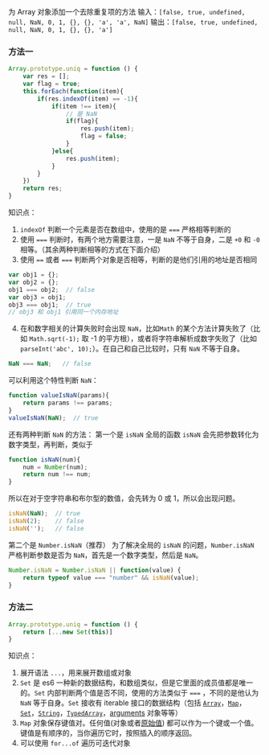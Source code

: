 ﻿为 Array 对象添加一个去除重复项的方法
输入：`[false, true, undefined, null, NaN, 0, 1, {}, {}, 'a', 'a', NaN]`
输出：`[false, true, undefined, null, NaN, 0, 1, {}, {}, 'a']`
### 方法一
``` js
Array.prototype.uniq = function () {
    var res = [];
	var flag = true;
    this.forEach(function(item){
        if(res.indexOf(item) == -1){
			if(item !== item){
				// 是 NaN
				if(flag){
					res.push(item);
					flag = false;
				}
			}else{
				res.push(item);
			}
		}
    })
    return res;
}
```
知识点：
1. `indexOf` 判断一个元素是否在数组中，使用的是 `===` 严格相等判断的
2. 使用 `===` 判断时，有两个地方需要注意，一是 `NaN` 不等于自身，二是 `+0` 和 `-0` 相等。（其余两种判断相等的方式在下面介绍）
3. 使用 `==` 或者 `===` 判断两个对象是否相等，判断的是他们引用的地址是否相同
``` js
var obj1 = {};
var obj2 = {};
obj1 === obj2;  // false
var obj3 = obj1;
obj3 === obj1;  // true
// obj3 和 obj1 引用同一个内存地址
```
4. 在和数字相关的计算失败时会出现 `NaN`，比如`Math` 的某个方法计算失败了（比如 `Math.sqrt(-1);` 取 -1 的平方根），或者将字符串解析成数字失败了（比如 `parseInt('abc', 10);`）。在自己和自己比较时，只有 `NaN` 不等于自身。
``` js
NaN === NaN;   // false
```
可以利用这个特性判断 `NaN`：
``` js
function valueIsNaN(params){
	return params !== params;
}
valueIsNaN(NaN);  // true
```
还有两种判断 `NaN` 的方法：
第一个是 `isNaN`
全局的函数 `isNaN` 会先把参数转化为数字类型，再判断，类似于
``` js
function isNaN(num){
	num = Number(num);
	return num !== num;
}
```
所以在对于空字符串和布尔型的数值，会先转为 0 或 1，所以会出现问题。
``` js
isNaN(NaN);  // true
isNaN(2);    // false
isNaN('');   // false
```
第二个是 `Number.isNaN`（推荐）
为了解决全局的 `isNaN` 的问题，`Number.isNaN` 严格判断参数是否为 `NaN`，首先是一个数字类型，然后是 `NaN`。
```js
Number.isNaN = Number.isNaN || function(value) {
    return typeof value === "number" && isNaN(value);
}
```
### 方法二
``` js
Array.prototype.uniq = function () {
	return [...new Set(this)]
}
```
知识点：
1. 展开语法 `...`，用来展开数组或对象
2. `Set` 是 es6 一种新的数据结构，和数组类似，但是它里面的成员值都是唯一的。`Set` 内部判断两个值是否不同，使用的方法类似于 `===` ，不同的是他认为 `NaN` 等于自身。`Set` 接收有 iterable 接口的数据结构（包括 [`Array`](https://developer.mozilla.org/zh-CN/docs/Web/JavaScript/Reference/Array "entries() 方法返回一个新的Array Iterator对象，该对象包含数组中每个索引的键/值对。")，[`Map`](https://developer.mozilla.org/zh-CN/docs/Web/JavaScript/Reference/Map "此页面仍未被本地化, 期待您的翻译!")，[`Set`](https://developer.mozilla.org/zh-CN/docs/Web/JavaScript/Reference/Global_Objects/Set "Set 对象允许你存储任何类型的唯一值，无论是原始值或者是对象引用。")，[`String`](https://developer.mozilla.org/zh-CN/docs/Web/JavaScript/Reference/String "此页面仍未被本地化, 期待您的翻译!")，[`TypedArray`](https://developer.mozilla.org/zh-CN/docs/Web/JavaScript/Reference/Global_Objects/TypedArray "一个TypedArray 对象描述一个底层的二进制数据缓存区的一个类似数组(array-like)视图。事实上，没有名为 TypedArray的全局对象，也没有一个名为的 TypedArray构造函数。相反，有许多不同的全局对象，下面会列出这些针对特定元素类型的类型化数组的构造函数。在下面的页面中，你会找到一些不管什么类型都公用的属性和方法。")，[arguments](https://developer.mozilla.org/en-US/docs/Web/JavaScript/Reference/Functions_and_function_scope/arguments) 对象等等）
3. `Map` 对象保存键值对。任何值(对象或者[原始值](https://developer.mozilla.org/en-US/docs/Glossary/Primitive "原始值: A primitive (primitive value, primitive data type) is data that is not an object and has no methods. In JavaScript, there are 6 primitive data types: string, number, boolean, null, undefined, symbol (new in ECMAScript 2015).")) 都可以作为一个键或一个值。键值是有顺序的，当你遍历它时，按照插入的顺序返回。
4. 可以使用 `for...of` 遍历可迭代对象
